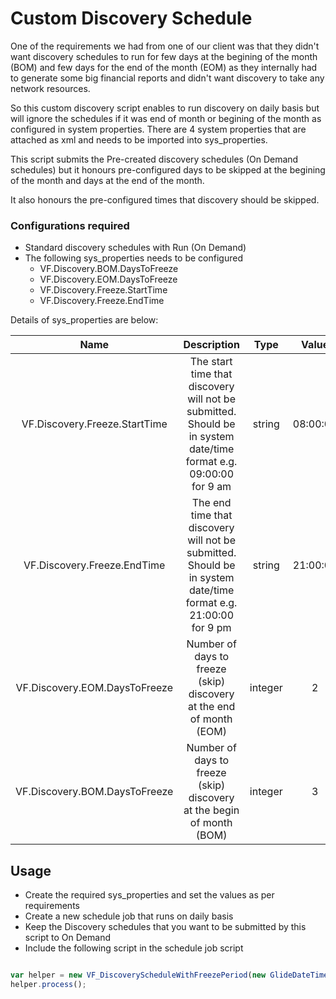 # Custom Discovery Schedule

One of the requirements we had from one of our client was that they didn't want discovery schedules to run for few days at the begining of the month (BOM) and few days for the end of the month (EOM) as they internally had to generate some big financial reports and didn't want discovery to take any network resources.

So this custom discovery script enables to run discovery on daily basis but will ignore the schedules if it was end of month or begining of the month as configured in system properties. There are 4 system properties that are attached as xml and needs to be imported into sys_properties.

This script submits the Pre-created discovery schedules (On Demand schedules) but it honours
pre-configured days to be skipped at the begining of the month and days at the end of the month.

It also honours the pre-configured times that discovery should be skipped.

### Configurations required

- Standard discovery schedules with Run (On Demand)
- The following sys_properties needs to be configured
    * VF.Discovery.BOM.DaysToFreeze
    * VF.Discovery.EOM.DaysToFreeze
    * VF.Discovery.Freeze.StartTime
    * VF.Discovery.Freeze.EndTime

Details of sys_properties are below:

| Name | Description  | Type  | Value |
| :-------------------------:   | :-: | :-: |  :-: |
| VF.Discovery.Freeze.StartTime | The start time that discovery will not be submitted. Should be in system date/time format e.g. 09:00:00 for 9 am | string | 08:00:00 |
| VF.Discovery.Freeze.EndTime | The end time that discovery will not be submitted. Should be in system date/time format e.g. 21:00:00 for 9 pm | string | 21:00:00 |
| VF.Discovery.EOM.DaysToFreeze | Number of days to freeze (skip) discovery at the end of month (EOM) | integer | 2 |
| VF.Discovery.BOM.DaysToFreeze | Number of days to freeze (skip) discovery at the begin of month (BOM) | integer | 3 |

## Usage

- Create the required sys_properties and set the values as per requirements
- Create a new schedule job that runs on daily basis
- Keep the Discovery schedules that you want to be submitted by this script to On Demand
- Include the following script in the schedule job script

```javascript

var helper = new VF_DiscoveryScheduleWithFreezePeriod(new GlideDateTime());
helper.process();

```
